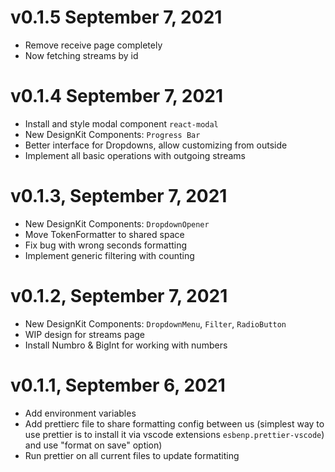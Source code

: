 # v0.1.5 September 7, 2021
- Remove receive page completely
- Now fetching streams by id

# v0.1.4 September 7, 2021
- Install and style modal component `react-modal`
- New DesignKit Components: `Progress Bar`
- Better interface for Dropdowns, allow customizing from outside
- Implement all basic operations with outgoing streams

# v0.1.3, September 7, 2021
- New DesignKit Components: `DropdownOpener`
- Move TokenFormatter to shared space
- Fix bug with wrong seconds formatting
- Implement generic filtering with counting
  
# v0.1.2, September 7, 2021
- New DesignKit Components: `DropdownMenu`, `Filter`, `RadioButton`
- WIP design for streams page
- Install Numbro & BigInt for working with numbers
  
# v0.1.1, September 6, 2021
- Add environment variables
- Add prettierc file to share formatting config between us (simplest way to use prettier is to install it via vscode extensions `esbenp.prettier-vscode`) and use "format on save" option)
- Run prettier on all current files to update formatiting
